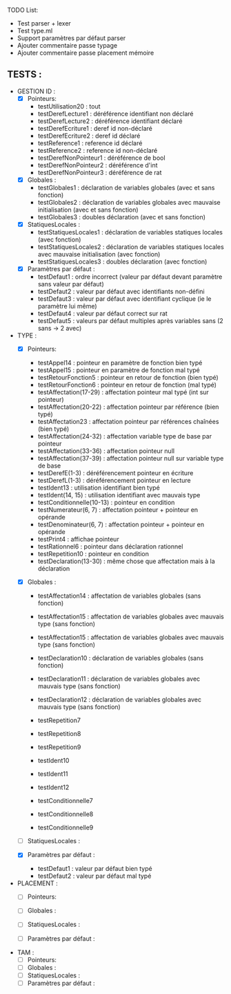 TODO List:
- Test parser + lexer
- Test type.ml
- Support paramètres par défaut parser
- Ajouter commentaire passe typage
- Ajouter commentaire passe placement mémoire 




## TESTS : 

- GESTION ID : 
    - [x] Pointeurs:
        - testUtilisation20 : tout
        - testDerefLecture1 : déréférence identifiant non déclaré 
        - testDerefLecture2 : déréférence identifiant déclaré 
        - testDerefEcriture1 : deref id non-déclaré
        - testDerefEcriture2 : deref id déclaré
        - testReference1 : reference id déclaré
        - testReference2 : reference id non-déclaré
        - testDerefNonPointeur1 : déréférence de bool
        - testDerefNonPointeur2 : déréférence d'int
        - testDerefNonPointeur3 : déréférence de rat
    - [x] Globales :
        - testGlobales1 : déclaration de variables globales (avec et sans fonction)
        - testGlobales2 : déclaration de variables globales avec mauvaise initialisation (avec et sans fonction)
        - testGlobales3 : doubles déclaration (avec et sans fonction)
    - [x] StatiquesLocales :
        - testStatiquesLocales1 : déclaration de variables statiques locales (avec fonction)
        - testStatiquesLocales2 : déclaration de variables statiques locales avec mauvaise initialisation (avec fonction)
        - testStatiquesLocales3 : doubles déclaration (avec fonction)
    - [x] Paramètres par défaut :
        - testDefaut1 : ordre incorrect (valeur par défaut devant paramètre sans valeur par défaut)
        - testDefaut2 : valeur par défaut avec identifiants non-défini
        - testDefaut3 : valeur par défaut avec identifiant cyclique (ie le paramètre lui même)
        - testDefaut4 : valeur par défaut correct sur rat
        - testDefaut5 : valeurs par défaut multiples après variables sans (2 sans -> 2 avec)


- TYPE : 
    - [x] Pointeurs:
        - testAppel14 : pointeur en paramètre de fonction bien typé
        - testAppel15 : pointeur en paramètre de fonction mal typé
        - testRetourFonction5 : pointeur en retour de fonction (bien typé)
        - testRetourFonction6 : pointeur en retour de fonction (mal typé)
        - testAffectation(17-29) : affectation pointeur mal typé (int sur pointeur)
        - testAffectation(20-22) : affectation pointeur par référence (bien typé)
        - testAffectation23 : affectation pointeur par références chaînées (bien typé)
        - testAffectation(24-32) : affectation variable type de base par pointeur 
        - testAffectation(33-36) : affectation pointeur null
        - testAffectation(37-39) : affectation pointeur null sur variable type de base
        - testDerefE(1-3) : déréférencement pointeur en écriture
        - testDerefL(1-3) : déréférencement pointeur en lecture
        - testIdent13 : utilisation identifiant bien typé
        - testIdent(14, 15) : utilisation identifiant avec mauvais type
        - testConditionnelle(10-13) : pointeur en condition
        - testNumerateur(6, 7) : affectation pointeur + pointeur en opérande
        - testDenominateur(6, 7) : affectation pointeur + pointeur en opérande
        - testPrint4 : affichae pointeur
        - testRationnel6 : pointeur dans déclaration rationnel
        - testRepetition10 : pointeur en condition
        - testDeclaration(13-30) : même chose que affectation mais à la déclaration

    - [x] Globales :
        - testAffectation14 : affectation de variables globales (sans fonction)
        - testAffectation15 : affectation de variables globales avec mauvais type (sans fonction)
        - testAffectation15 : affectation de variables globales avec mauvais type (sans fonction)

        - testDeclaration10 : déclaration de variables globales (sans fonction)
        - testDeclaration11 : déclaration de variables globales avec mauvais type (sans fonction)
        - testDeclaration12 : déclaration de variables globales avec mauvais type (sans fonction)

        - testRepetition7
        - testRepetition8
        - testRepetition9

        - testIdent10
        - testIdent11
        - testIdent12

        - testConditionnelle7
        - testConditionnelle8
        - testConditionnelle9
    - [ ] StatiquesLocales :
    - [x] Paramètres par défaut :
        - testDefaut1 : valeur par défaut bien typé
        - testDefaut2 : valeur par défaut mal typé 


- PLACEMENT :
    - [ ] Pointeurs:
    - [ ] Globales :
    - [ ] StatiquesLocales :
    - [ ] Paramètres par défaut :


- TAM : 
    - [ ] Pointeurs:
    - [ ] Globales :
    - [ ] StatiquesLocales :
    - [ ] Paramètres par défaut :
    <!-- - sans fonction : 
        - testPointeur1 : allocation new, déréférence écriture, déreférence lecture
        - testPointeur2 : déf pointeur en référence à une variable sur le stack
        - testPointeur3 : déréférence read/write chaînée

    - avec fonction : 
        - testfun8: expression par défaut
        - testfun9: variable statique locale
        - testfun10 : utilisation var globale dans fonction
        - testfun11 : test retour pointeur / addresse
        - testfun12 : 
        - testfun13 :  -->